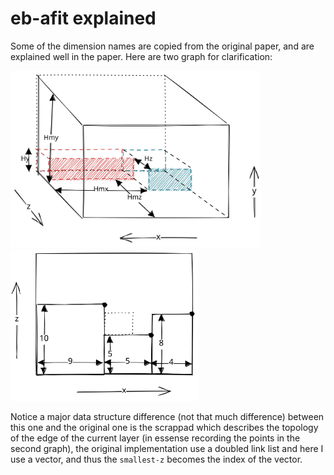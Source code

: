 # eb-afit explained

Some of the dimension names are copied from the original paper, and are
explained well in the paper. Here are two graph for clarification:

<img src="./resources/eb-afit-01.svg" alt="eb-afit-01.svg" class="org-svg" width="400">

<img src="./resources/eb-afit-02.svg" alt="eb-afit-01.svg" class="org-svg" width="300">

Notice a major data structure difference (not that much difference) between this
one and the original one is the scrappad which describes the topology of the
edge of the current layer (in essense recording the points in the second graph),
the original implementation use a doubled link list and here I use a vector, and
thus the `smallest-z` becomes the index of the vector.
